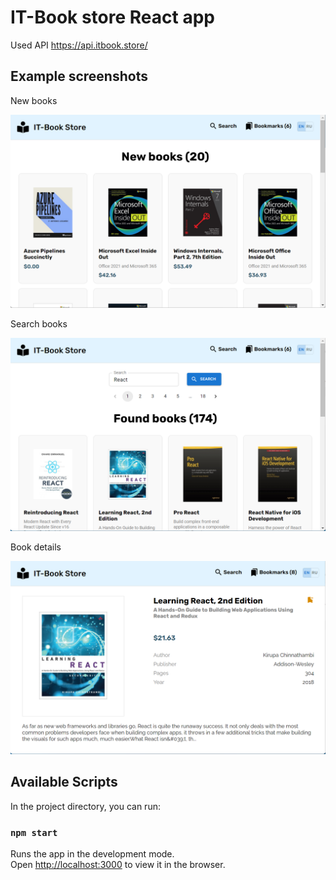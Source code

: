 # IT-Book store React app

Used API https://api.itbook.store/

## Example screenshots

New books

![New books](screenshots/new-books.png "New books")

Search books

![Search](screenshots/search.png "Search")

Book details

![Book details](screenshots/book-details.png "Book details")

## Available Scripts

In the project directory, you can run:

### `npm start`

Runs the app in the development mode.\
Open [http://localhost:3000](http://localhost:3000) to view it in the browser.
